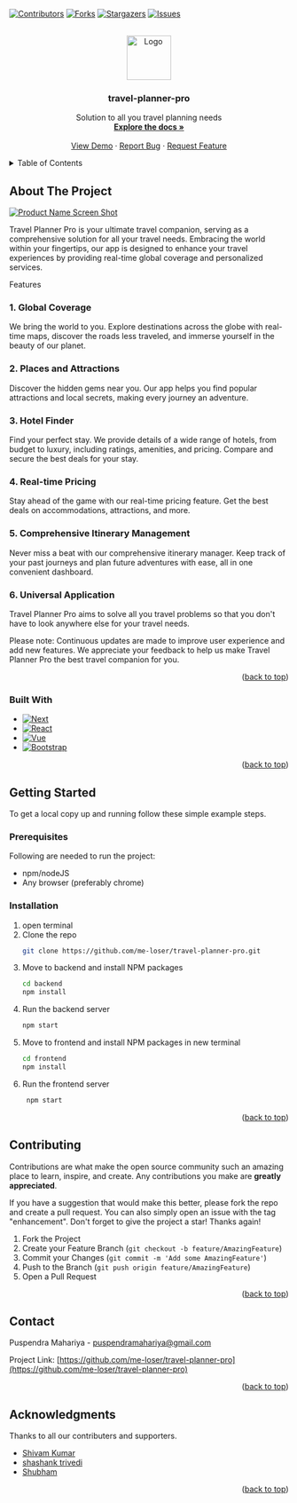 <!-- Improved compatibility of back to top link: See: https://github.com/othneildrew/Best-README-Template/pull/73 -->

<a name="readme-top"></a>

<!--
*** Thanks for checking out the Best-README-Template. If you have a suggestion
*** that would make this better, please fork the repo and create a pull request
*** or simply open an issue with the tag "enhancement".
*** Don't forget to give the project a star!
*** Thanks again! Now go create something AMAZING! :D
-->

<!-- PROJECT SHIELDS -->
<!--
*** I'm using markdown "reference style" links for readability.
*** Reference links are enclosed in brackets [ ] instead of parentheses ( ).
*** See the bottom of this document for the declaration of the reference variables
*** for contributors-url, forks-url, etc. This is an optional, concise syntax you may use.
*** https://www.markdownguide.org/basic-syntax/#reference-style-links
-->

[![Contributors][contributors-shield]][contributors-url]
[![Forks][forks-shield]][forks-url]
[![Stargazers][stars-shield]][stars-url]
[![Issues][issues-shield]][issues-url]

<!-- PROJECT LOGO -->
<br />
<div align="center">
  <a href="https://github.com/me-loser/travel-planner-pro">
    <img src="images/logo.png" alt="Logo" width="80" height="80">
  </a>

<h3 align="center">travel-planner-pro</h3>

  <p align="center">
    Solution to all you travel planning needs
    <br />
    <a href="https://github.com/me-loser/travel-planner-pro"><strong>Explore the docs »</strong></a>
    <br />
    <br />
    <a href="https://github.com/me-loser/travel-planner-pro">View Demo</a>
    ·
    <a href="https://github.com/me-loser/travel-planner-pro/issues">Report Bug</a>
    ·
    <a href="https://github.com/me-loser/travel-planner-pro/issues">Request Feature</a>
  </p>
</div>

<!-- TABLE OF CONTENTS -->
<details>
  <summary>Table of Contents</summary>
  <ol>
    <li>
      <a href="#about-the-project">About The Project</a>
      <ul>
        <li><a href="#built-with">Built With</a></li>
      </ul>
    </li>
    <li>
      <a href="#getting-started">Getting Started</a>
      <ul>
        <li><a href="#prerequisites">Prerequisites</a></li>
        <li><a href="#installation">Installation</a></li>
      </ul>
    </li>
    <li><a href="#usage">Usage</a></li>
    <li><a href="#roadmap">Roadmap</a></li>
    <li><a href="#contributing">Contributing</a></li>
    <li><a href="#license">License</a></li>
    <li><a href="#contact">Contact</a></li>
    <li><a href="#acknowledgments">Acknowledgments</a></li>
  </ol>
</details>

<!-- ABOUT THE PROJECT -->

## About The Project

[![Product Name Screen Shot][product-screenshot]](https://example.com)

Travel Planner Pro is your ultimate travel companion, serving as a comprehensive solution for all your travel needs. Embracing the world within your fingertips, our app is designed to enhance your travel experiences by providing real-time global coverage and personalized services.

Features

### 1. Global Coverage

We bring the world to you. Explore destinations across the globe with real-time maps, discover the roads less traveled, and immerse yourself in the beauty of our planet.

### 2. Places and Attractions

Discover the hidden gems near you. Our app helps you find popular attractions and local secrets, making every journey an adventure.

### 3. Hotel Finder

Find your perfect stay. We provide details of a wide range of hotels, from budget to luxury, including ratings, amenities, and pricing. Compare and secure the best deals for your stay.

### 4. Real-time Pricing

Stay ahead of the game with our real-time pricing feature. Get the best deals on accommodations, attractions, and more.

### 5. Comprehensive Itinerary Management

Never miss a beat with our comprehensive itinerary manager. Keep track of your past journeys and plan future adventures with ease, all in one convenient dashboard.

### 6. Universal Application

Travel Planner Pro aims to solve all you travel problems so that you don't have to look anywhere else for your travel needs.

Please note: Continuous updates are made to improve user experience and add new features. We appreciate your feedback to help us make Travel Planner Pro the best travel companion for you.

<p align="right">(<a href="#readme-top">back to top</a>)</p>

### Built With

- [![Next][next.js]][next-url]
- [![React][react.js]][react-url]
- [![Vue][vue.js]][vue-url]
- [![Bootstrap][bootstrap.com]][bootstrap-url]

<p align="right">(<a href="#readme-top">back to top</a>)</p>

<!-- GETTING STARTED -->

## Getting Started

To get a local copy up and running follow these simple example steps.

### Prerequisites

Following are needed to run the project:

- npm/nodeJS
- Any browser (preferably chrome)

### Installation

1. open terminal
2. Clone the repo
   ```sh
   git clone https://github.com/me-loser/travel-planner-pro.git
   ```
3. Move to backend and install NPM packages
   ```sh
   cd backend
   npm install
   ```
4. Run the backend server
   ```sh
   npm start
   ```
5. Move to frontend and install NPM packages in new terminal
   ```sh
   cd frontend
   npm install
   ```
6. Run the frontend server
   ```sh
    npm start
   ```

<p align="right">(<a href="#readme-top">back to top</a>)</p>

<!-- CONTRIBUTING -->

## Contributing

Contributions are what make the open source community such an amazing place to learn, inspire, and create. Any contributions you make are **greatly appreciated**.

If you have a suggestion that would make this better, please fork the repo and create a pull request. You can also simply open an issue with the tag "enhancement".
Don't forget to give the project a star! Thanks again!

1. Fork the Project
2. Create your Feature Branch (`git checkout -b feature/AmazingFeature`)
3. Commit your Changes (`git commit -m 'Add some AmazingFeature'`)
4. Push to the Branch (`git push origin feature/AmazingFeature`)
5. Open a Pull Request

<p align="right">(<a href="#readme-top">back to top</a>)</p>

<!-- CONTACT -->

## Contact

Puspendra Mahariya - puspendramahariya@gmail.com

Project Link: [https://github.com/me-loser/travel-planner-pro](https://github.com/me-loser/travel-planner-pro)

<p align="right">(<a href="#readme-top">back to top</a>)</p>

<!-- ACKNOWLEDGMENTS -->

## Acknowledgments

Thanks to all our contributers and supporters.

- [Shivam Kumar](https://github.com/shivam6862)
- [shashank trivedi](https://github.com/lordshashank)
- [Shubham](https://github.com/shukabum)

<p align="right">(<a href="#readme-top">back to top</a>)</p>

<!-- MARKDOWN LINKS & IMAGES -->
<!-- https://www.markdownguide.org/basic-syntax/#reference-style-links -->

[contributors-shield]: https://img.shields.io/github/contributors/me-loser/travel-planner-pro.svg?style=for-the-badge
[contributors-url]: https://github.com/me-loser/travel-planner-pro/graphs/contributors
[forks-shield]: https://img.shields.io/github/forks/me-loser/travel-planner-pro.svg?style=for-the-badge
[forks-url]: https://github.com/me-loser/travel-planner-pro/network/members
[stars-shield]: https://img.shields.io/github/stars/me-loser/travel-planner-pro.svg?style=for-the-badge
[stars-url]: https://github.com/me-loser/travel-planner-pro/stargazers
[issues-shield]: https://img.shields.io/github/issues/me-loser/travel-planner-pro.svg?style=for-the-badge
[issues-url]: https://github.com/me-loser/travel-planner-pro/issues
[license-shield]: https://img.shields.io/github/license/me-loser/travel-planner-pro.svg?style=for-the-badge
[license-url]: https://github.com/me-loser/travel-planner-pro/blob/master/LICENSE.txt
[linkedin-shield]: https://img.shields.io/badge/-LinkedIn-black.svg?style=for-the-badge&logo=linkedin&colorB=555
[linkedin-url]: https://linkedin.com/in/linkedin_username
[product-screenshot]: images/screenshot.png
[next.js]: https://img.shields.io/badge/next.js-000000?style=for-the-badge&logo=nextdotjs&logoColor=white
[next-url]: https://nextjs.org/
[react.js]: https://img.shields.io/badge/React-20232A?style=for-the-badge&logo=react&logoColor=61DAFB
[react-url]: https://reactjs.org/
[vue.js]: https://img.shields.io/badge/Vue.js-35495E?style=for-the-badge&logo=vuedotjs&logoColor=4FC08D
[vue-url]: https://vuejs.org/
[angular.io]: https://img.shields.io/badge/Angular-DD0031?style=for-the-badge&logo=angular&logoColor=white
[angular-url]: https://angular.io/
[svelte.dev]: https://img.shields.io/badge/Svelte-4A4A55?style=for-the-badge&logo=svelte&logoColor=FF3E00
[svelte-url]: https://svelte.dev/
[laravel.com]: https://img.shields.io/badge/Laravel-FF2D20?style=for-the-badge&logo=laravel&logoColor=white
[laravel-url]: https://laravel.com
[bootstrap.com]: https://img.shields.io/badge/Bootstrap-563D7C?style=for-the-badge&logo=bootstrap&logoColor=white
[bootstrap-url]: https://getbootstrap.com
[jquery.com]: https://img.shields.io/badge/jQuery-0769AD?style=for-the-badge&logo=jquery&logoColor=white
[jquery-url]: https://jquery.com
